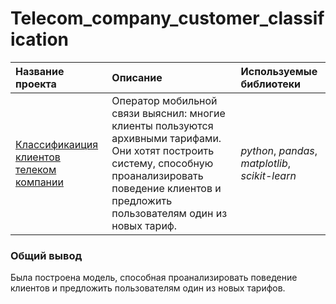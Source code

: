 # Telecom_company_customer_classification
| Название проекта | Описание | Используемые библиотеки | 
| :---------------------- | :---------------------- | :---------------------- |
| [Классификаиция клиентов телеком компании](Telecom_company_customer_classification) | Оператор мобильной связи выяснил: многие клиенты пользуются архивными тарифами. Они хотят построить систему, способную проанализировать поведение клиентов и предложить пользователям один из новых тариф.| *python*, *pandas*, *matplotlib*, *scikit-learn* |



### Общий вывод

Была построена модель, способная проанализировать поведение клиентов и предложить пользователям один из новых тарифов.
